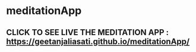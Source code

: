 # meditationApp
## CLICK TO SEE LIVE THE MEDITATION APP :  https://geetanjaliasati.github.io/meditationApp/
